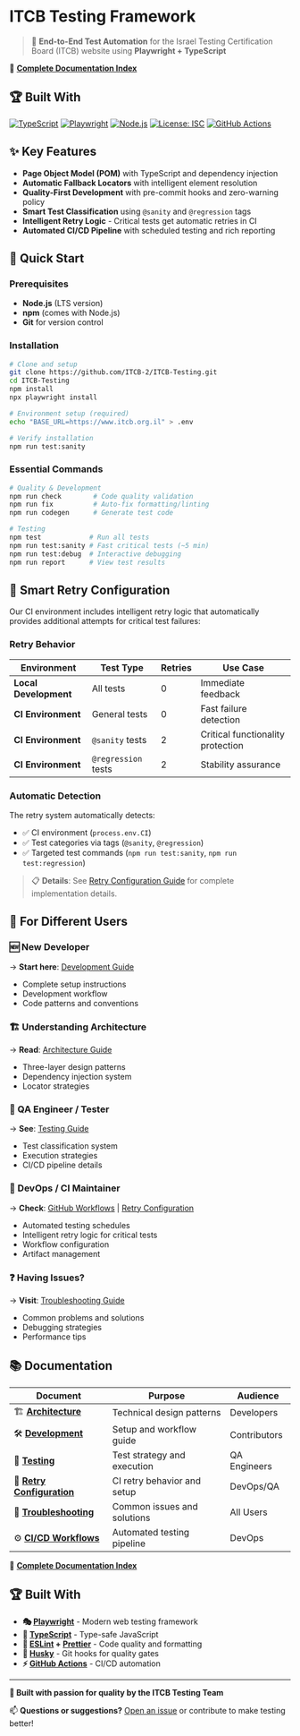 # ITCB Testing Framework

> 🎯 **End-to-End Test Automation** for the Israel Testing Certification Board (ITCB) website using **Playwright + TypeScript**

📖 **[Complete Documentation Index](docs/DOCUMENTATION_INDEX.md)**

## 🏆 Built With

[![TypeScript](https://img.shields.io/badge/TypeScript-5.7-blue.svg)](https://www.typescriptlang.org/)
[![Playwright](https://img.shields.io/badge/Playwright-1.49.1-green.svg)](https://playwright.dev/)
[![Node.js](https://img.shields.io/badge/Node.js-LTS-brightgreen.svg)](https://nodejs.org/)
[![License: ISC](https://img.shields.io/badge/License-ISC-yellow.svg)](LICENSE)
[![GitHub Actions](https://img.shields.io/badge/CI%2FCD-GitHub_Actions-blue.svg)](https://github.com/ITCB-2/ITCB-Testing/actions)

## ✨ Key Features

- **Page Object Model (POM)** with TypeScript and dependency injection
- **Automatic Fallback Locators** with intelligent element resolution
- **Quality-First Development** with pre-commit hooks and zero-warning policy
- **Smart Test Classification** using `@sanity` and `@regression` tags
- **Intelligent Retry Logic** - Critical tests get automatic retries in CI
- **Automated CI/CD Pipeline** with scheduled testing and rich reporting

## 🚀 Quick Start

### Prerequisites

- **Node.js** (LTS version)
- **npm** (comes with Node.js)
- **Git** for version control

### Installation

```bash
# Clone and setup
git clone https://github.com/ITCB-2/ITCB-Testing.git
cd ITCB-Testing
npm install
npx playwright install

# Environment setup (required)
echo "BASE_URL=https://www.itcb.org.il" > .env

# Verify installation
npm run test:sanity
```

### Essential Commands

```bash
# Quality & Development
npm run check        # Code quality validation
npm run fix          # Auto-fix formatting/linting
npm run codegen      # Generate test code

# Testing
npm test            # Run all tests
npm run test:sanity # Fast critical tests (~5 min)
npm run test:debug  # Interactive debugging
npm run report      # View test results
```

## 🔄 Smart Retry Configuration

Our CI environment includes intelligent retry logic that automatically provides additional attempts for critical test failures:

### **Retry Behavior**

| **Environment**       | **Test Type**       | **Retries** | **Use Case**                      |
| --------------------- | ------------------- | ----------- | --------------------------------- |
| **Local Development** | All tests           | 0           | Immediate feedback                |
| **CI Environment**    | General tests       | 0           | Fast failure detection            |
| **CI Environment**    | `@sanity` tests     | 2           | Critical functionality protection |
| **CI Environment**    | `@regression` tests | 2           | Stability assurance               |

### **Automatic Detection**

The retry system automatically detects:

- ✅ CI environment (`process.env.CI`)
- ✅ Test categories via tags (`@sanity`, `@regression`)
- ✅ Targeted test commands (`npm run test:sanity`, `npm run test:regression`)

> 📋 **Details**: See [Retry Configuration Guide](docs/RETRY_CONFIGURATION.md) for complete implementation details.

## 🎯 For Different Users

### **🆕 New Developer**

→ **Start here**: [Development Guide](docs/DEVELOPMENT.md)

- Complete setup instructions
- Development workflow
- Code patterns and conventions

### **🏗️ Understanding Architecture**

→ **Read**: [Architecture Guide](docs/ARCHITECTURE.md)

- Three-layer design patterns
- Dependency injection system
- Locator strategies

### **🧪 QA Engineer / Tester**

→ **See**: [Testing Guide](docs/TESTING.md)

- Test classification system
- Execution strategies
- CI/CD pipeline details

### **🔧 DevOps / CI Maintainer**

→ **Check**: [GitHub Workflows](.github/WORKFLOWS.md) | [Retry Configuration](docs/RETRY_CONFIGURATION.md)

- Automated testing schedules
- Intelligent retry logic for critical tests
- Workflow configuration
- Artifact management

### **❓ Having Issues?**

→ **Visit**: [Troubleshooting Guide](docs/TROUBLESHOOTING.md)

- Common problems and solutions
- Debugging strategies
- Performance tips

## 📚 Documentation

| **Document**                                              | **Purpose**                 | **Audience** |
| --------------------------------------------------------- | --------------------------- | ------------ |
| 🏗️ **[Architecture](docs/ARCHITECTURE.md)**               | Technical design patterns   | Developers   |
| 🛠️ **[Development](docs/DEVELOPMENT.md)**                 | Setup and workflow guide    | Contributors |
| 🧪 **[Testing](docs/TESTING.md)**                         | Test strategy and execution | QA Engineers |
| 🔄 **[Retry Configuration](docs/RETRY_CONFIGURATION.md)** | CI retry behavior and setup | DevOps/QA    |
| 🔧 **[Troubleshooting](docs/TROUBLESHOOTING.md)**         | Common issues and solutions | All Users    |
| ⚙️ **[CI/CD Workflows](.github/WORKFLOWS.md)**            | Automated testing pipeline  | DevOps       |

📖 **[Complete Documentation Index](docs/DOCUMENTATION_INDEX.md)**

## 🏆 Built With

- **🎭 [Playwright](https://playwright.dev/)** - Modern web testing framework
- **📘 [TypeScript](https://www.typescriptlang.org/)** - Type-safe JavaScript
- **🔧 [ESLint](https://eslint.org/) + [Prettier](https://prettier.io/)** - Code quality and formatting
- **🎣 [Husky](https://typicode.github.io/husky/)** - Git hooks for quality gates
- **⚡ [GitHub Actions](https://github.com/features/actions)** - CI/CD automation

---

**💙 Built with passion for quality by the ITCB Testing Team**

📫 **Questions or suggestions?** [Open an issue](https://github.com/ITCB-2/ITCB-Testing/issues) or contribute to make testing better!
